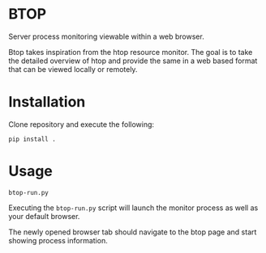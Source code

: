# BTOP

Server process monitoring viewable within a web browser.

Btop takes inspiration from the htop resource monitor.  The goal is to take the detailed overview of htop and provide the same in a 
web based format that can be viewed locally or remotely.

# Installation
Clone repository and execute the following:
    
    pip install .
    
# Usage

    btop-run.py

Executing the ```btop-run.py``` script will launch the monitor process as well as your default browser.

The newly opened browser tab should navigate to the btop page and start showing process information.

